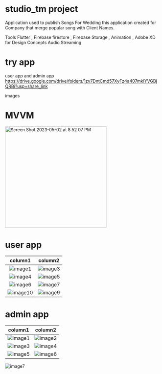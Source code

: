 # studio_tm project 

Application used to publish Songs For Wedding 
this application  created for Company that merge popular song with Client Names.

Tools
Flutter , Firebase firestore , Firebase Storage , Animation , Adobe XD for Design Concepts
Audio Streaming

# try app 
user app and admin app
https://drive.google.com/drive/folders/1zv7DntCmd57XyFz4a407mklYVGBjQRBi?usp=share_link


images
# MVVM

<img width="331" alt="Screen Shot 2023-05-02 at 8 52 07 PM" src="https://user-images.githubusercontent.com/102364205/235746133-5d544b66-6169-4527-bc62-1ade9a63666e.png">

# user app 

column1                    |  column2 
:-------------------------:|:-------------------------:
![image1](https://github.com/habibTeck/studio_tm/blob/main/user%20images/Screenshot_1677256902.png)  |  ![image3](https://github.com/habibTeck/studio_tm/blob/main/user%20images/Screenshot_1677198005.png)
![image4](https://github.com/habibTeck/studio_tm/blob/main/user%20images/Screenshot_1677256972.png)  |  ![image5](https://github.com/habibTeck/studio_tm/blob/main/user%20images/Screenshot_1677198005.png)
![image6](https://github.com/habibTeck/studio_tm/blob/main/user%20images/Screenshot_1677256924.png)  | ![image7](https://github.com/habibTeck/studio_tm/blob/main/user%20images/Screenshot_1677256936.png)
![image10](https://github.com/habibTeck/studio_tm/blob/main/user%20images/Screenshot_1677256962.png) | ![image9](https://github.com/habibTeck/studio_tm/blob/main/user%20images/Screenshot_1677256955.png)




# admin app


column1                    |  column2 
:-------------------------:|:-------------------------:
![image1](https://github.com/habibTeck/studio_tm/blob/main/managment%20images/Screenshot_1677256364.png) | ![image2](https://github.com/habibTeck/studio_tm/blob/main/managment%20images/Screenshot_1677256389.png)
![image3](https://github.com/habibTeck/studio_tm/blob/main/managment%20images/Screenshot_1677256393.png) | ![image4](https://github.com/habibTeck/studio_tm/blob/main/managment%20images/Screenshot_1677256399.png)
![image5](https://github.com/habibTeck/studio_tm/blob/main/managment%20images/Screenshot_1677256403.png)  | ![image6](https://github.com/habibTeck/studio_tm/blob/main/managment%20images/Screenshot_1677256408.png)
![image7](https://github.com/habibTeck/studio_tm/blob/main/managment%20images/Screenshot_1677256416.png)


